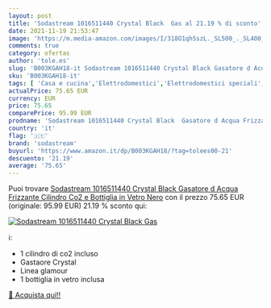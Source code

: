 ```yaml
---
layout: post
title: 'Sodastream 1016511440 Crystal Black  Gas al 21.19 % di sconto'
date: 2021-11-19 21:53:47
image: 'https://m.media-amazon.com/images/I/318O1qhSszL._SL500_._SL400_.jpg'
comments: true
category: ofertas
author: 'tole.es'
slug: 'B003KGAH18-it Sodastream 1016511440 Crystal Black Gasatore d Acqua...'
sku: 'B003KGAH18-it'
tags: [ 'Casa e cucina','Elettrodomestici','Elettrodomestici speciali','Gasatori dacqua','sodastream', ]
actualPrice: 75.65 EUR
currency: EUR
price: 75.65
comparePrice: 95.99 EUR
prodname: 'Sodastream 1016511440 Crystal Black  Gasatore d Acqua Frizzante  Cilindro Co2 e Bottiglia in Vetro  Nero'
country: 'it'
flag: '🇮🇹'
brand: 'sodastream'
buyurl: 'https://www.amazon.it/dp/B003KGAH18/?tag=tolees00-21'
descuento: '21.19'
average: '75.65'
---
```


Puoi trovare [Sodastream 1016511440 Crystal Black  Gasatore d Acqua Frizzante  Cilindro Co2 e Bottiglia in Vetro  Nero](https://www.amazon.it/dp/B003KGAH18/?tag=tolees00-21) con il prezzo 75.65 EUR (originale: 95.99 EUR) 21.19 % sconto qui:

[![Sodastream 1016511440 Crystal Black  Gas](https://m.media-amazon.com/images/I/318O1qhSszL._SL500_._SL400_.jpg)](https://www.amazon.it/dp/B003KGAH18/?tag=tolees00-21)

ℹ️:

- 1 cilindro di co2 incluso
- Gastaore Crystal
- Linea glamour
- 1 bottiglia in vetro inclusa

[🛒 Acquista qui!!](https://www.amazon.it/dp/B003KGAH18/?tag=tolees00-21)
